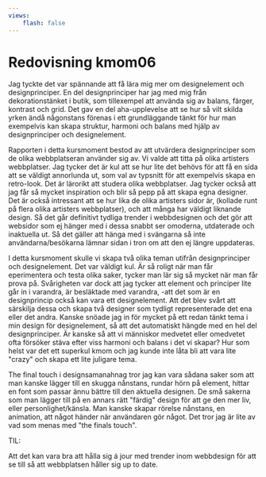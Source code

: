 ```yaml
---
views:
    flash: false
---
```

Redovisning kmom06
=========================

Jag tyckte det var spännande att få lära mig mer om designelement och designprinciper. En del designprinciper har jag med mig från dekorationstänket i butik, som tillexempel att använda sig av balans, färger, kontrast och grid. Det gav en del aha-upplevelse att se hur så vilt skilda yrken ändå någonstans förenas i ett grundläggande tänkt för hur man exempelvis kan skapa struktur, harmoni och balans med hjälp av designprinciper och designelement.

Rapporten i detta kursmoment bestod av att utvärdera designprinciper som de olika webbplatseran använder sig av. Vi valde att titta på olika artisters webbplatser. Jag tycker det är kul att se hur lite det behövs för att få en sida att se väldigt annorlunda ut, som val av typsnitt för att exempelvis skapa en retro-look. Det är lärorikt att studera olika webbplatser. Jag tycker också att jag får så mycket inspiration och blir så pepp på att skapa egna designer. Det är också intressant att se hur lika de olika artisters sidor är, (kollade runt på flera olika artisters webbplatser), och att många har väldigt liknande design. Så det går definitivt tydliga trender i webbdesignen och det gör att websidor som ej hänger med i dessa snabbt ser omoderna, utdaterade och inaktuella ut. Så det gäller att hänga med i svängarna så inte användarna/besökarna lämnar sidan i tron om att den ej längre uppdateras.

I detta kursmoment skulle vi skapa två olika teman utifrån designprinciper och designelement. Det var väldigt kul. Är så roligt när man får eperimentera och testa olika saker, tycker man lär sig så mycket när man får prova på. Svårigheten var dock att jag tycker att element och principer lite går in i varandra, är besläktade med varandra, -att det som är en designprincip också kan vara ett designelement. Att det blev svårt att särskilja dessa och skapa två designer som tydligt representerade det ena eller det andra. Kanske snöade jag in för mycket på ett redan tänkt tema i min design för designelement, så att det automatiskt hängde med en hel del designprinciper. Är kanske så att vi människor medvetet eller omedvetet ofta försöker stäva efter viss harmoni och balans i det vi skapar? Hur som helst var det ett superkul kmom och jag kunde inte låta bli att vara lite "crazy" och skapa ett lite juligare tema.

The final touch i designsamanahnag tror jag kan vara sådana saker som att man kanske lägger till en skugga nånstans, rundar hörn på element, hittar en font som passar ännu bättre till den aktuella designen. De små sakerna som man lägger till på en annars rätt "färdig" design för att ge den mer liv, eller personlighet/känsla. Man kanske skapar rörelse nånstans, en animation, att något händer när användaren gör något. Det tror jag är lite av vad som menas med "the finals touch".

TIL:

Att det kan vara bra att hålla sig á jour med trender inom  webbdesign för att se till så att webbplatsen håller sig up to date.
